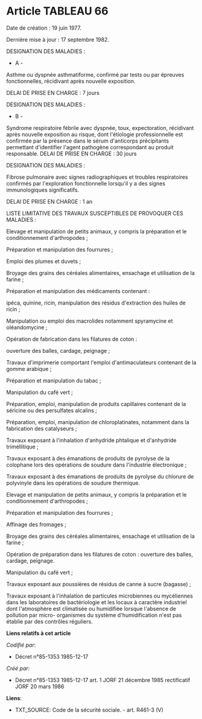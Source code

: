 # Article TABLEAU 66

Date de création : 19 juin 1977.

Dernière mise à jour : 17 septembre 1982.

DESIGNATION DES MALADIES :

- A -

Asthme ou dyspnée asthmatiforme, confirmé par tests ou par épreuves fonctionnelles, récidivant après nouvelle exposition.

DELAI DE PRISE EN CHARGE : 7 jours

DESIGNATION DES MALADIES :

- B -

Syndrome respiratoire fébrile avec dyspnée, toux, expectoration, récidivant après nouvelle exposition au risque, dont
l'étiologie professionnelle est confirmée par la présence dans le sérum d'anticorps précipitants permettant d'identifier
l'agent pathogène correspondant au produit responsable. DELAI DE PRISE EN CHARGE : 30 jours

DESIGNATION DES MALADIES :

Fibrose pulmonaire avec signes radiographiques et troubles respiratoires confirmés par l'exploration fonctionnelle lorsqu'il
y a des signes immunologiques significatifs.

DELAI DE PRISE EN CHARGE : 1 an

LISTE LIMITATIVE DES TRAVAUX SUSCEPTIBLES DE PROVOQUER CES MALADIES :

Elevage et manipulation de petits animaux, y compris la préparation et le conditionnement d'arthropodes ;

Préparation et manipulation des fourrures ;

Emploi des plumes et duvets ; 

Broyage des grains des céréales alimentaires, ensachage et utilisation de la farine ; 

Préparation et manipulation des médicaments contenant :

ipéca, quinine, ricin, manipulation des résidus d'extraction des huiles de ricin ;

Manipulation ou emploi des macrolides notamment spyramycine et oléandomycine ;

Opération de fabrication dans les filatures de coton :

ouverture des balles, cardage, peignage ;

Travaux d'imprimerie comportant l'emploi d'antimaculateurs contenant de la gomme arabique ; 

Préparation et manipulation du tabac ;

Manipulation du café vert ; 

Préparation, emploi, manipulation de produits capillaires contenant de la séricine ou des persulfates alcalins ;

Préparation, emploi, manipulation de chloroplatinates, notamment dans la fabrication des catalyseurs ; 

Travaux exposant à l'inhalation d'anhydride phtalique et d'anhydride triméllitique ;

Travaux exposant à des émanations de produits de pyrolyse de la colophane lors des opérations de soudure dans l'industrie
électronique ;

Travaux exposant à des émanations de produits de pyrolyse du chlorure de polyvinyle dans les opérations de soudure
thermique. 

Elevage et manipulation de petits animaux, y compris la préparation et le conditionnement d'arthropodes ;

Préparation et manipulation des fourrures ;

Affinage des fromages ; 

Broyage des grains des céréales alimentaires, ensachage et utilisation de la farine ; 

Opération de préparation dans les filatures de coton : ouverture des balles, cardage, peignage.

Manipulation du café vert ; 

Travaux exposant aux poussières de résidus de canne à sucre (bagasse) ; 

Travaux exposant à l'inhalation de particules microbiennes ou mycéliennes dans les laboratoires de bactériologie et les
locaux à caractère industriel dont l'atmosphère est climatisée ou humidifiée lorsque l'absence de pollution par micro-
organismes du système d'humidification n'est pas établie par des contrôles réguliers.

**Liens relatifs à cet article**

_Codifié par_:

  - Décret n°85-1353 1985-12-17

_Créé par_:

  - Décret n°85-1353 1985-12-17 art. 1 JORF 21 décembre 1985 rectificatif JORF 20 mars 1986

**Liens**:

  - TXT_SOURCE: Code de la sécurité sociale. - art. R461-3 (V)
